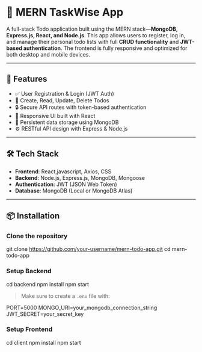 # 📝 MERN TaskWise App

A full-stack Todo application built using the MERN stack—**MongoDB, Express.js, React, and Node.js**. This app allows users to register, log in, and manage their personal todo lists with full **CRUD functionality** and **JWT-based authentication**. The frontend is fully responsive and optimized for both desktop and mobile devices.

---

## 🚀 Features

- ✅ User Registration & Login (JWT Auth)
- 🧾 Create, Read, Update, Delete Todos
- 🔒 Secure API routes with token-based authentication
- 📱 Responsive UI built with React
- 💾 Persistent data storage using MongoDB
- ⚙️ RESTful API design with Express & Node.js

---

## 🛠️ Tech Stack

- **Frontend**: React,javascript, Axios, CSS  
- **Backend**: Node.js, Express.js, MongoDB, Mongoose
- **Authentication**: JWT (JSON Web Token)
- **Database**: MongoDB (Local or MongoDB Atlas)

---

## 📦 Installation

### Clone the repository

git clone https://github.com/your-username/mern-todo-app.git
cd mern-todo-app

### Setup Backend

cd backend
npm install
npm start

> Make sure to create a `.env` file with:

PORT=5000
MONGO_URI=your_mongodb_connection_string
JWT_SECRET=your_secret_key

### Setup Frontend

cd client
npm install
npm start




